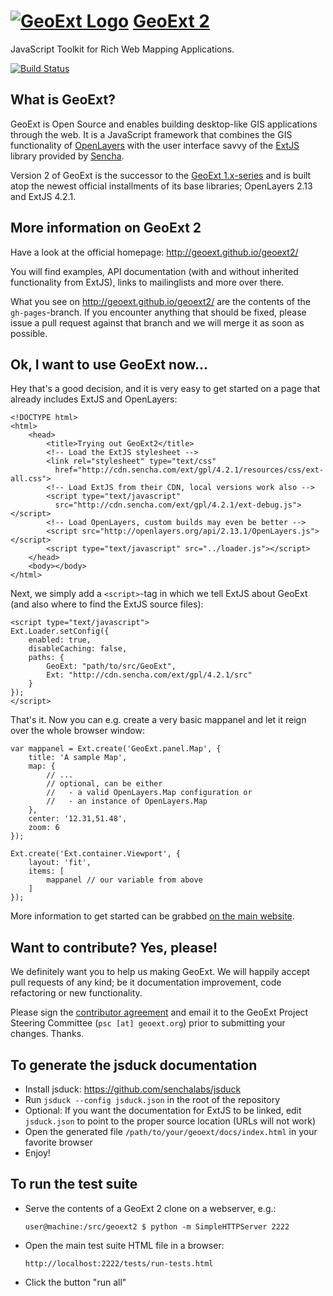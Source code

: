 # [![GeoExt Logo](http://geoext.github.io/geoext2/website-resources/img/GeoExt-logo.png "GeoExt Logo")](http://geoext.github.io/geoext2/) [GeoExt 2](http://geoext.github.io/geoext2/)



JavaScript Toolkit for Rich Web Mapping Applications.

[![Build Status](https://travis-ci.org/geoext/geoext2.png)](https://travis-ci.org/geoext/geoext2)

## What is GeoExt?

GeoExt is Open Source and enables building desktop-like GIS applications through
the web. It is a JavaScript framework that combines the GIS functionality of
[OpenLayers](http://openlayers.org) with the user interface savvy of the
[ExtJS](http://www.sencha.com/products/extjs/) library provided by
[Sencha](http://www.sencha.com/).

Version 2 of GeoExt is the successor to the
[GeoExt 1.x-series](http://geoext.org) and is built atop the newest official
installments of its base libraries; OpenLayers 2.13 and ExtJS 4.2.1.


## More information on GeoExt 2

Have a look at the official homepage: http://geoext.github.io/geoext2/

You will find examples, API documentation (with and without inherited
functionality from ExtJS), links to mailinglists and more over there.

What you see on http://geoext.github.io/geoext2/ are the contents of the
`gh-pages`-branch. If you encounter anything that should be fixed, please issue
a pull request against that branch and we will merge it as soon as possible.


## Ok, I want to use GeoExt now...

Hey that's a good decision, and it is very easy to get started on a page that
already includes ExtJS and OpenLayers:

    <!DOCTYPE html>
    <html>
        <head>
            <title>Trying out GeoExt2</title>
            <!-- Load the ExtJS stylesheet -->
            <link rel="stylesheet" type="text/css"
              href="http://cdn.sencha.com/ext/gpl/4.2.1/resources/css/ext-all.css">
            <!-- Load ExtJS from their CDN, local versions work also -->
            <script type="text/javascript"
              src="http://cdn.sencha.com/ext/gpl/4.2.1/ext-debug.js"></script>
            <!-- Load OpenLayers, custom builds may even be better -->
            <script src="http://openlayers.org/api/2.13.1/OpenLayers.js"></script>
            <script type="text/javascript" src="../loader.js"></script>
        </head>
        <body></body>
    </html>

Next, we simply add a `<script>`-tag in which we tell ExtJS about GeoExt (and
also where to find the ExtJS source files):

    <script type="text/javascript">
    Ext.Loader.setConfig({
        enabled: true,
        disableCaching: false,
        paths: {
            GeoExt: "path/to/src/GeoExt",
            Ext: "http://cdn.sencha.com/ext/gpl/4.2.1/src"
        }
    });
    </script>

That's it. Now you can e.g. create a very basic mappanel and let it reign over
the whole browser window:

    var mappanel = Ext.create('GeoExt.panel.Map', {
        title: 'A sample Map',
        map: {
            // ...
            // optional, can be either
            //   - a valid OpenLayers.Map configuration or
            //   - an instance of OpenLayers.Map
        },
        center: '12.31,51.48',
        zoom: 6
    });

    Ext.create('Ext.container.Viewport', {
        layout: 'fit',
        items: [
            mappanel // our variable from above
        ]
    });

More information to get started can be grabbed
[on the main website](http://geoext.github.io/geoext2).


## Want to contribute? Yes, please!

We definitely want you to help us making GeoExt. We will happily accept pull
requests of any kind; be it documentation improvement, code refactoring or new
functionality.

Please sign the [contributor agreement](http://trac.geoext.org/browser/docs/contributor_agreements/geoext_agreement.pdf?format=raw)
and email it to the GeoExt Project Steering Committee (`psc [at] geoext.org`)
prior to submitting your changes. Thanks.


## To generate the jsduck documentation

*   Install jsduck: https://github.com/senchalabs/jsduck
*   Run `jsduck --config jsduck.json` in the root of the repository
*   Optional: If you want the documentation for ExtJS to be linked, edit
    `jsduck.json` to point to the proper source location (URLs will not work)
*   Open the generated file `/path/to/your/geoext/docs/index.html` in your
    favorite browser
*   Enjoy!


## To run the test suite

*   Serve the contents of a GeoExt 2 clone on a webserver, e.g.:

    `user@machine:/src/geoext2 $ python -m SimpleHTTPServer 2222`

*   Open the main test suite HTML file in a browser:

    `http://localhost:2222/tests/run-tests.html`

*   Click the button "run all"
